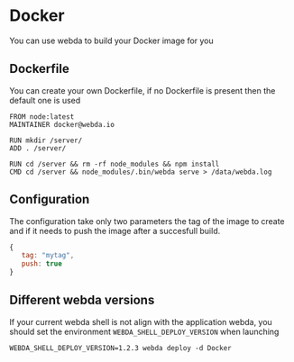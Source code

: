 # Docker

You can use webda to build your Docker image for you

## Dockerfile

You can create your own Dockerfile, if no Dockerfile is present then the default one is used

```
FROM node:latest
MAINTAINER docker@webda.io

RUN mkdir /server/
ADD . /server/

RUN cd /server && rm -rf node_modules && npm install
CMD cd /server && node_modules/.bin/webda serve > /data/webda.log
```

## Configuration

The configuration take only two parameters the tag of the image to create and if it needs to push the image after a succesfull build.

```javascript
{
   tag: "mytag",
   push: true
}

```

## Different webda versions

If your current webda shell is not align with the application webda, you should set the environment `WEBDA_SHELL_DEPLOY_VERSION` when launching

```
WEBDA_SHELL_DEPLOY_VERSION=1.2.3 webda deploy -d Docker
```
